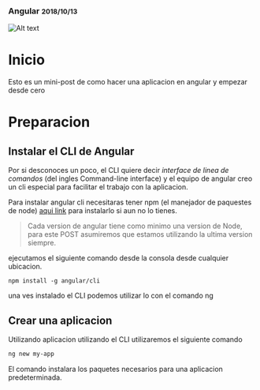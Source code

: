 ### Angular <small>2018/10/13</small>
![Alt text](http://placehold.it/850x350)

# Inicio

Esto es un mini-post de como hacer una aplicacion en angular y empezar desde cero

# Preparacion

## Instalar el CLI de Angular

Por si desconoces un poco, el CLI quiere decir _interface de linea de comandos_ (del ingles Command-line interface) y el equipo de angular creo un cli especial para facilitar el trabajo con la aplicacion.

Para instalar angular cli necesitaras tener npm (el manejador de paquestes de node) [aqui link](https://nodejs.org/en/) para instalarlo si aun no lo tienes.

> Cada version de angular tiene como minimo una version de Node, para este POST asumiremos que estamos utilizando la ultima version siempre.

ejecutamos el siguiente comando desde la consola desde cualquier ubicacion.

```terminal
npm install -g angular/cli
```

una ves instalado el CLI podemos utilizar lo con el comando ng

## Crear una aplicacion

Utilizando aplicacion utilizando el CLI utilizaremos el siguiente comando

```bash
ng new my-app
```

El comando instalara los paquetes necesarios para una aplicacion predeterminada.
